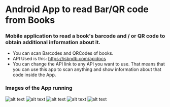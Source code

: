 # Android App to read Bar/QR code from Books

### **Mobile application to read a book's barcode and / or QR code to obtain additional information about it.**
* You can scan Barcodes and QRCodes of books.
* API Used is this: https://isbndb.com/apidocs
* You can change the API link to any API you want to use. That means that you can use this app to scan anything and show information about that code inside the App.

### **Images of the App running**

![alt text](https://i.imgur.com/gtjz0yK.jpg)
![alt text](https://i.imgur.com/V1wpRKd.jpg)
![alt text](https://i.imgur.com/ndRluSi.jpg)
![alt text](https://i.imgur.com/udsBSBQ.jpg)
![alt text](https://i.imgur.com/n17318f.jpg)


